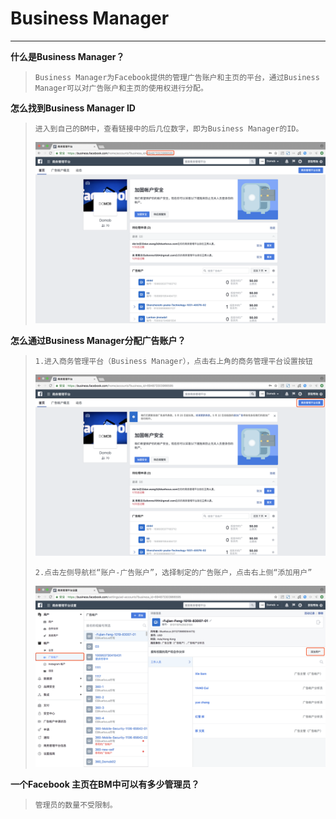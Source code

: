 # Business Manager

---

**什么是Business Manager？**

> ```
> Business Manager为Facebook提供的管理广告账户和主页的平台，通过Business Manager可以对广告账户和主页的使用权进行分配。
> ```

**怎么找到Business Manager ID**

> ```
> 进入到自己的BM中，查看链接中的后几位数字，即为Business Manager的ID。
> ```
>
> ![](/assets/BMID.png)

**怎么通过Business Manager分配广告账户？**

> ```
> 1.进入商务管理平台（Business Manager），点击右上角的商务管理平台设置按钮
> ```
>
> ![](/assets/BM1.png)
>
> ```
> 2.点击左侧导航栏“账户-广告账户”，选择制定的广告账户，点击右上侧“添加用户”
> ```
>
> ![](/assets/BM2.png)

**一个Facebook 主页在BM中可以有多少管理员？**

> ```
> 管理员的数量不受限制。
> ```



